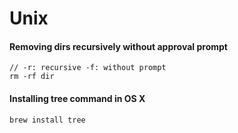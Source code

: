 # Unix

####  Removing dirs recursively without approval prompt

```
// -r: recursive -f: without prompt
rm -rf dir
```

#### Installing tree command in OS X

```
brew install tree
```